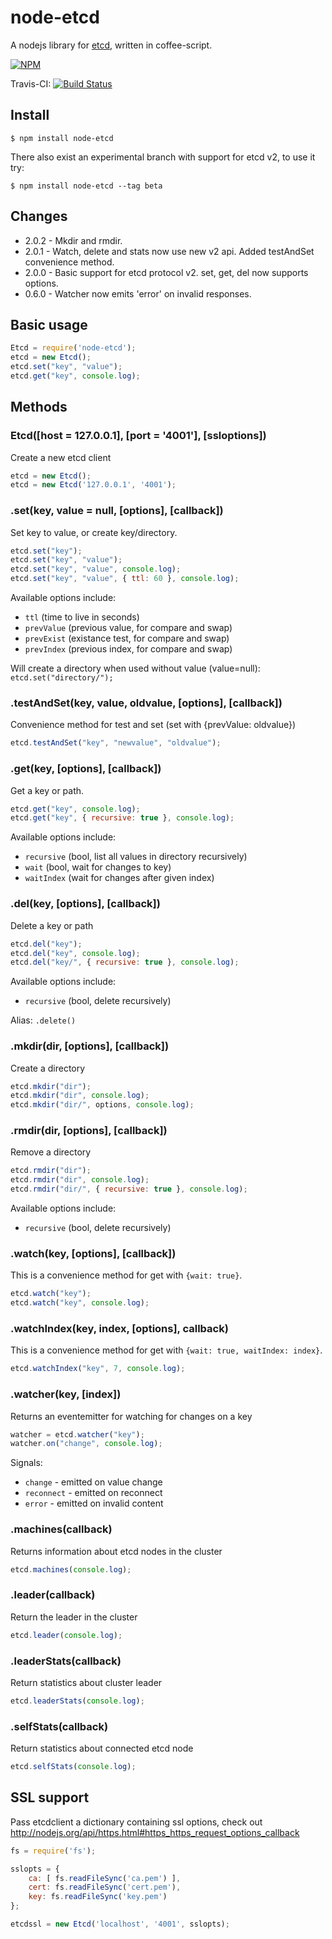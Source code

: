 # node-etcd

A nodejs library for [etcd](http://github.com/coreos/etcd), written in coffee-script.

[![NPM](https://nodei.co/npm/node-etcd.png)](https://nodei.co/npm/node-etcd/)

Travis-CI: [![Build Status](https://travis-ci.org/stianeikeland/node-etcd.png?branch=master)](https://travis-ci.org/stianeikeland/node-etcd)

## Install

```
$ npm install node-etcd
```

There also exist an experimental branch with support for etcd v2, to use it try:

```
$ npm install node-etcd --tag beta
```

## Changes

- 2.0.2 - Mkdir and rmdir.
- 2.0.1 - Watch, delete and stats now use new v2 api. Added testAndSet convenience method.
- 2.0.0 - Basic support for etcd protocol v2. set, get, del now supports options.
- 0.6.0 - Watcher now emits 'error' on invalid responses.

## Basic usage

```javascript
Etcd = require('node-etcd');
etcd = new Etcd();
etcd.set("key", "value");
etcd.get("key", console.log);
```

## Methods

### Etcd([host = 127.0.0.1], [port = '4001'], [ssloptions])

Create a new etcd client

```javascript
etcd = new Etcd();
etcd = new Etcd('127.0.0.1', '4001');
```

### .set(key, value = null, [options], [callback])

Set key to value, or create key/directory.

```javascript
etcd.set("key");
etcd.set("key", "value");
etcd.set("key", "value", console.log);
etcd.set("key", "value", { ttl: 60 }, console.log);
```

Available options include:
- `ttl` (time to live in seconds)
- `prevValue` (previous value, for compare and swap)
- `prevExist` (existance test, for compare and swap)
- `prevIndex` (previous index, for compare and swap)

Will create a directory when used without value (value=null): `etcd.set("directory/");`

### .testAndSet(key, value, oldvalue, [options], [callback])

Convenience method for test and set (set with {prevValue: oldvalue})

```javascript
etcd.testAndSet("key", "newvalue", "oldvalue");
```

### .get(key, [options], [callback])

Get a key or path.

```javascript
etcd.get("key", console.log);
etcd.get("key", { recursive: true }, console.log);
```

Available options include:
- `recursive` (bool, list all values in directory recursively)
- `wait` (bool, wait for changes to key)
- `waitIndex` (wait for changes after given index)

### .del(key, [options], [callback])

Delete a key or path

```javascript
etcd.del("key");
etcd.del("key", console.log);
etcd.del("key/", { recursive: true }, console.log);
```

Available options include:
- `recursive` (bool, delete recursively)

Alias: `.delete()`

### .mkdir(dir, [options], [callback])

Create a directory

```javascript
etcd.mkdir("dir");
etcd.mkdir("dir", console.log);
etcd.mkdir("dir/", options, console.log);
```

### .rmdir(dir, [options], [callback])

Remove a directory

```javascript
etcd.rmdir("dir");
etcd.rmdir("dir", console.log);
etcd.rmdir("dir/", { recursive: true }, console.log);
```

Available options include:
- `recursive` (bool, delete recursively)

### .watch(key, [options], [callback])

This is a convenience method for get with `{wait: true}`.

```javascript
etcd.watch("key");
etcd.watch("key", console.log);
```

### .watchIndex(key, index, [options], callback)

This is a convenience method for get with `{wait: true, waitIndex: index}`.

```javascript
etcd.watchIndex("key", 7, console.log);
```

### .watcher(key, [index])

Returns an eventemitter for watching for changes on a key

```javascript
watcher = etcd.watcher("key");
watcher.on("change", console.log);
```

Signals:
- `change` - emitted on value change
- `reconnect` - emitted on reconnect
- `error` - emitted on invalid content

### .machines(callback)

Returns information about etcd nodes in the cluster

```javascript
etcd.machines(console.log);
```

### .leader(callback)

Return the leader in the cluster

```javascript
etcd.leader(console.log);
```

### .leaderStats(callback)

Return statistics about cluster leader

```javascript
etcd.leaderStats(console.log);
```

### .selfStats(callback)

Return statistics about connected etcd node

```javascript
etcd.selfStats(console.log);
```

## SSL support

Pass etcdclient a dictionary containing ssl options, check out http://nodejs.org/api/https.html#https_https_request_options_callback

```javascript
fs = require('fs');

sslopts = {
	ca: [ fs.readFileSync('ca.pem') ],
	cert: fs.readFileSync('cert.pem'),
	key: fs.readFileSync('key.pem')
};

etcdssl = new Etcd('localhost', '4001', sslopts);
```

